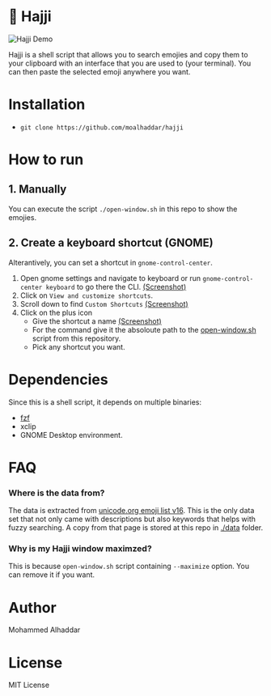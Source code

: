 # 👴 Hajji
![Hajji Demo](./images/demo.gif)

Hajji is a shell script that allows you to search emojies and copy them to your clipboard with an interface that you are used to (your terminal). You can then paste the selected emoji anywhere you want.

# Installation
- `git clone https://github.com/moalhaddar/hajji`


# How to run
## 1. Manually
You can execute the script `./open-window.sh` in this repo to show the emojies.

## 2. Create a keyboard shortcut (GNOME)
Alterantively, you can set a shortcut in `gnome-control-center`.

1. Open gnome settings and navigate to keyboard or run `gnome-control-center keyboard` to go there the CLI. [(Screenshot)](./images/image.png)
2. Click on `View and customize shortcuts`.
3. Scroll down to find `Custom Shortcuts` [(Screenshot)](./images/image-1.png)
4. Click on the plus icon 
    - Give the shortcut a name [(Screenshot)](./images/image-3.png)
    - For the command give it the absoloute path to the [open-window.sh](./open-window.sh) script from this repository. 
    - Pick any shortcut you want.

# Dependencies
Since this is a shell script, it depends on multiple binaries:
- [fzf](https://github.com/junegunn/fzf)
- xclip
- GNOME Desktop environment.


# FAQ
### Where is the data from?
The data is extracted from [unicode.org emoji list v16](https://unicode.org/emoji/charts/emoji-list.html). This is the only data set that not only came with descriptions but also keywords that helps with fuzzy searching. A copy from that page is stored at this repo in [./data](./data) folder.

### Why is my Hajji window maximzed?
This is because `open-window.sh` script containing `--maximize` option. You can remove it if you want.

# Author
Mohammed Alhaddar

# License
MIT License